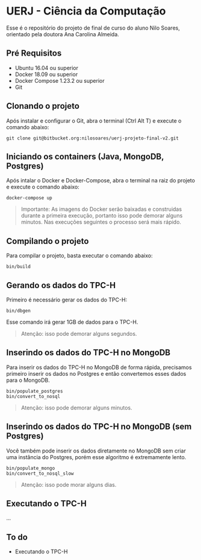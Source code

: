 # UERJ - Ciência da Computação

Esse é o repositório do projeto de final de curso do aluno Nilo Soares, orientado pela doutora Ana Carolina Almeida.

## Pré Requisitos

- Ubuntu 16.04 ou superior
- Docker 18.09 ou superior
- Docker Compose 1.23.2 ou superior
- Git

## Clonando o projeto

Após instalar e configurar o Git, abra o terminal (Ctrl Alt T) e execute o comando abaixo:

    git clone git@bitbucket.org:nilosoares/uerj-projeto-final-v2.git

## Iniciando os containers (Java, MongoDB, Postgres) 

Após intalar o Docker e Docker-Compose, abra o terminal na raiz do projeto e execute o comando abaixo:

    docker-compose up
    
> Importante: As imagens do Docker serão baixadas e construidas durante a primeira execução, portanto isso pode demorar alguns minutos.
Nas execuções seguintes o processo será mais rápido.

## Compilando o projeto

Para compilar o projeto, basta executar o comando abaixo:

    bin/build

## Gerando os dados do TPC-H 

Primeiro é necessário gerar os dados do TPC-H:

    bin/dbgen
    
Esse comando irá gerar 1GB de dados para o TPC-H.

> Atenção: isso pode demorar alguns segundos.

## Inserindo os dados do TPC-H no MongoDB

Para inserir os dados do TPC-H no MongoDB de forma rápida, precisamos primeiro inserir os dados no Postgres e então convertemos esses dados para o MongoDB.

    bin/populate_postgres
    bin/convert_to_nosql
    
> Atenção: isso pode demorar alguns minutos.

## Inserindo os dados do TPC-H no MongoDB (sem Postgres)

Você também pode inserir os dados diretamente no MongoDB sem criar uma instância do Postgres, porém esse algoritmo é extremamente lento.

    bin/populate_mongo
    bin/convert_to_nosql_slow
    
> Atenção: isso pode morar alguns dias.

## Executando o TPC-H

...

## To do

- Executando o TPC-H
